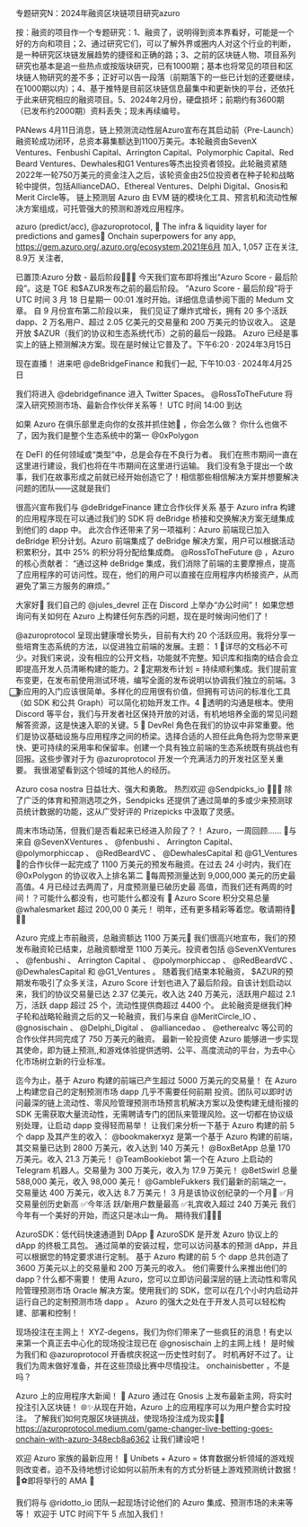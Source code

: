 专题研究N：2024年融资区块链项目研究azuro


按：融资的项目作一个专题研究：1、融资了，说明得到资本界看好，可能是一个好的方向和项目；2、通过研究它们，可以了解外界或圈内人对这个行业的判断，是一种研究区块链发展趋势的捷径和正确的路；3、之前的区块链人物、项目系列研究也基本是追一些热点或按版块研究，已有1000期；基本也将常见的项目和区块链人物研究的差不多；正好可以告一段落（前期落下的一些已计划的还要继续，在1000期以内）；4、基于推特是目前区块链信息最集中和更新快的平台，还依托于此来研究相应的融资项目。5、2024年2月份，硬盘损坏；前期约有3600期（已发布约2000期）资料丢失；现未再续编号。

PANews 4月11日消息，链上预测流动性层Azuro宣布在其启动前（Pre-Launch）融资轮成功闭环，总资本募集额达到1100万美元。本轮融资由SevenX Ventures、Fenbushi Capital、Arrington Capital、Polymorphic Capital、Red Beard Ventures、Dewhales和G1 Ventures等杰出投资者领投。此轮融资紧随2022年一轮750万美元的资金注入之后，该轮资金由25位投资者在种子轮和战略轮中提供，包括AllianceDAO、Ethereal Ventures、Delphi Digital、Gnosis和Merit Circle等。
链上预测层 Azuro 由 EVM 链的模块化工具、预言机和流动性解决方案组成，可托管强大的预测和游戏应用程序。

azuro (predict/acc),
@azuroprotocol,
🌊 The infra & liquidity layer for predictions and games🌊
Onchain superpowers for any app,
https://gem.azuro.org/,azuro.org/ecosystem,2021年6月 加入,
1,057 正在关注,
8.9万 关注者,


已置顶:Azuro 分数 - 最后阶段🌊🌊🌊
今天我们宣布即将推出“Azuro Score - 最后阶段”。这是 TGE 和$AZUR发布之前的最后阶段。
“Azuro Score - 最后阶段”将于 UTC 时间 3 月 18 日星期一 00:01 准时开始。详细信息请参阅下面的 Medum 文章。
自 9 月份宣布第二阶段以来，
我们见证了爆炸式增长，拥有 20 多个活跃 dapp、2 万名用户、超过 2.05 亿美元的交易量和 200 万美元的协议收入。
这是开放 $AZUR（我们的协议和生态系统代币）之前的最后一段路。
Azuro 已经是事实上的链上预测解决方案。现在是时候让它普及了。下午6:20 · 2024年3月15日

现在直播！
进来吧
@deBridgeFinance
和我们一起,
下午10:03 · 2024年4月25日

我们将进入
@debridgefinance
进入 Twitter Spaces。
@RossToTheFuture
将深入研究预测市场、最新合作伙伴关系等！
UTC 时间 14:00 到达

如果 Azuro 在俱乐部里走向你的女孩并抓住她🍑 ，你会怎么做？
你什么也做不了，因为我们是整个生态系统中的第一
@0xPolygon

在 DeFI 的任何领域或“类型”中，总是会存在不良行为者。
我们在熊市期间一直在这里进行建设，我们也将在牛市期间在这里进行运输。
我们没有急于提出一个故事，我们在故事形成之前就已经开始创造它了！相信那些相信解决方案并想要解决问题的团队——这就是我们

很高兴宣布我们与
@deBridgeFinance
建立合作伙伴关系
基于 Azuro infra 构建的应用程序现在可以通过我们的 SDK 将 deBridge 桥接和交换解决方案无缝集成到他们的 dapp 中。
此次合作还带来了另一项福利：Azuro 前端现已加入 deBridge 积分计划。Azuro 前端集成了 deBridge 解决方案，用户可以根据活动积累积分，其中 25% 的积分将分配给集成商。
@RossToTheFuture
@
 ，Azuro 的核心贡献者：
“通过这种 deBridge 集成，我们消除了前端的主要摩擦点，提高了应用程序的可访问性。现在，他们的用户可以直接在应用程序内桥接资产，从而避免了第三方服务的麻烦。”

大家好👋
我们自己的
@jules_devrel
正在 Discord 上举办“办公时间”！
如果您想询问有关如何在 Azuro 上构建任何东西的问题，现在是时候询问他们了！

@azuroprotocol
呈现出健康增长势头，目前有大约 20 个活跃应用。我将分享一些培育生态系统的方法，以促进独立前端的发展。主题：
1 ⃣详尽的文档必不可少。对我们来说，没有相应的公开文档，功能就不完整。知识库和指南的结合会立即提高开发人员清晰构建的能力。2 ⃣定期发布计划 = 持续顺利集成。我们提前宣布变更，在发布前使用测试环境，编写全面的发布说明以协调我们独立的前端。3 ⃣新应用的入门应该很简单。多样化的应用很有价值，但拥有可访问的标准化工具（如 SDK 和公共 Graph）可以简化初始开发工作。4 ⃣透明的沟通是根本。使用 Discord 等平台，我们与开发者社区保持开放的对话，有机地培养全面的常见问题解答资源，这是快速入职的关键。5 ⃣ DevRel 角色在我们的协议中非常重要。他们是协议基础设施与应用程序之间的桥梁。选择合适的人担任此角色将为您带来更快、更可持续的采用率和保留率。创建一个具有独立前端的生态系统既有挑战也有回报。这些步骤对于为
@azuroprotocol
开发一个充满活力的开发社区至关重要。
我很渴望看到这个领域的其他人的经历。

Azuro cosa nostra 日益壮大、强大和勇敢。
热烈欢迎
@Sendpicks_io
 🌊🌊🌊
除了广泛的体育和预测选项之外，Sendpicks 还提供了通过简单的多或少来预测球员统计数据的功能，这从广受好评的 Prizepicks 中汲取了灵感。

周末市场动荡，但我们是否看起来已经进入阶段了？！
Azuro，一周回顾……
🔶与来自
@SevenXVentures
 、 
@fenbushi
 、 Arrington Capital、 
@polymorphiccap
 、 
@RedBeardVC
 、 
@DewhalesCapital
和
@G1_Ventures
🔶的合作伙伴一起完成了 1100 万美元的预发布融资。在过去 24 小时内，我们在
@0xPolygon
的协议收入上排名第二
🔶每周预测量达到 9,000,000 美元的历史最高值。4 月已经过去两周了，月度预测量已破历史最
高值，而我们还有两周的时间！？可能什么都没有，也可能什么都没有
🔶 Azuro Score 积分交易总量
@whalesmarket
超过 200,00
0 美元！
明年，还有更多精彩等着您。敬请期待🌊🌊🌊

Azuro 完成上市前融资，总融资额达 1100 万美元🌊
我们很高兴地宣布，我们的预发布融资轮已结束，总融资额增至 1100 万美元。投资者包括
@SevenXVentures
 、 
@fenbushi
 、 Arrington Capital 、 
@polymorphiccap
 、 
@RedBeardVC
 、 
@DewhalesCapital
和
@G1_Ventures
 。
随着我们结束本轮融资， $AZUR的预期发布吸引了众多关注，Azuro Score 计划也进入了最后阶段。自该计划启动以来，我们的协议交易量已达 2.37 亿美元，收入达 240 万美元，活跃用户超过 2.1 万，活跃 dapp 超过 25 个，流动性提供商超过 4400 个。
此轮融资是继我们种子轮和战略轮融资之后的又一轮融资，我们与来自
@MeritCircle_IO
 、 
@gnosischain
 、 
@Delphi_Digital
 、 
@alliancedao
 、 
@etherealvc
等公司的合作伙伴共同完成了 750 万美元的融资。
最新一轮投资使 Azuro 能够进一步实现其使命，即为链上预测,,和游戏体验提供透明、公平、高度流动的平台，为去中心化市场树立新的行业标准。

迄今为止，基于 Azuro 构建的前端已产生超过 5000 万美元的交易量！
在 Azuro 上构建您自己的定制预测市场 dapp 几乎不需要任何前期
投资。团队可以即时访问最深的链上流动性、零风险管理预测市场预言机解决方案以及使构建无缝衔接的 SDK
无需获取大量流动性，无需聘请专门的团队来管理风险。这一切都在协议级别处理，让启动 dapp 变得轻而易举！
让我们来分析一下基于 Azuro 构建的前 5 个 dapp 及其产生的收入：
@bookmakerxyz
是第一个基于 Azuro 构建的前端，其交易量已达到 2800 万美元，收入达到 140 万美元！
@BoxBetApp
总量 170 万美元。收入 21.3 万美元！
@TeamBookiebot
第一个在 Azuro 上启动的 Telegram 机器人。交易量为 300 万美元，收入为 17.9 万美元！
@BetSwirl
总量 588,000 美元，收入 98,000 美元！
@GambleFukkers
我们最新的前端之一。交易量达 400 万美元，收入达 8.7 万美元！
3 月是该协议创纪录的一个月🌊
✅月交易量创历史新高
✅今年活
跃/新用户数量最高
✅礼宾收入超过 240 万美元
我们今年有一个美好的开始，而这只是冰山一角。
期待我们🌊🌊🌊

 AzuroSDK：低代码快速通道到 DApp 🌊
AzuroSDK 是开发 Azuro 协议上的 dApp 的终极工具包。
通过简单的安装过程，您可以访问基本的预测 dApp，并且可以根据您的特定要求进行定制。
基于 Azuro 构建的前 5 个 dapp 总共创造了 3600 万美元以上的交易量和 200 万美元的收入。
他们需要什么来推出他们的 dapp？什么都不需要！
使用 Azuro，您可以立即访问最深层的链上流动性和零风险管理预测市场 Oracle 解决方案。使用我们的 SDK，您可以在几个小时内启动并运行自己的定制预测市场 dapp
。
Azuro 的强大之处在于开发人员可以轻松构建、部署和控制！

现场投注在主网上！
XYZ-degens，我们为你们带来了一些疯狂的消息！有史以来第一个真正去中心化的现场投注现已在
@gnosischain
上的主网上线！
是时候为我们和
@azuroprotocol
开香槟庆祝这一历史性时刻了。
时机再好不过了。让我们为周末做好准备，并在这些顶级比赛中尽情投注。
onchainisbetter ，不是吗？

Azuro 上的应用程序大新闻！ 🌊
Azuro 通过在 Gnosis 上发布最新主网，将实时投注引入区块链！ 🌐✨从现在开始，Azuro 上的应用程序可以为用户整合实时投注。
了解我们如何克服区块链挑战，使现场投注成为现实👀🔗
https://azuroprotocol.medium.com/game-changer-live-betting-goes-onchain-with-azuro-348ecb8a6362
让我们建设吧！

欢迎 Azuro 家族的最新应用！ 🌊
Unibets + Azuro = 体育数据分析领域的游戏规则改变者。迫不及待地想讨论如何以前所未有的方式分析链上游戏预测统计数据！ 🏈⚽️即将举行的 AMA 🚀

我们将与
@ridotto_io
团队一起现场讨论他们的 Azuro 集成、预测市场的未来等等！
欢迎于 UTC 时间下午 5 点加入我们！

